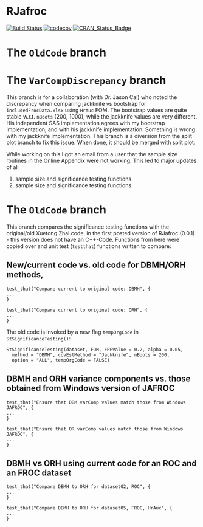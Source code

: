 RJafroc
========

[![Build Status](https://travis-ci.org/dpc10ster/rjafroc.svg?branch=master)](https://travis-ci.org/dpc10ster/rjafroc)
[![codecov](https://codecov.io/gh/dpc10ster/rjafroc/branch/master/graph/badge.svg)](https://codecov.io/gh/dpc10ster/rjafroc)
[![CRAN\_Status\_Badge](http://www.r-pkg.org/badges/version/rjafroc)](https://cran.r-project.org/package=rjafroc)

# The `OldCode` branch #


# The `VarCompDiscrepancy` branch #
This branch is for a collaboration (with Dr. Jason Cai) who noted the discrepancy when comparing jackknife vs bootstrap for `includedFrocData.xlsx` using `HrAuc` FOM. The bootstrap values are quite stable w.r.t. `nBoots` (200, 1000), while the jackknife values are very different. His independent SAS implementation agrees with my bootstrap implementation, and with his jackknife implementation. Something is wrong with my jackknife implementation. This branch is a diversion from the split plot branch to fix this issue. When done, it should be merged with split plot.

While working on this I got an email from a user that the sample size routines in the Online Appendix were not working. This led to major updates of all 
   1. sample size and significance testing functions. 
   1. sample size and significance testing functions. 



# The `OldCode` branch #
This branch compares the significance testing functions with the original/old Xuetong Zhai code, in the first posted version of RJafroc (0.0.1) - this version does not have an C++-Code. Functions from here were copied over and unit test (`testthat`) functions written to compare:

## New/current code vs. old code for DBMH/ORH methods,
```
test_that("Compare current to original code: DBMH", {
...
}

test_that("Compare current to original code: ORH", {
...
}
```

The old code is invoked by a new flag `tempOrgCode` in `StSignificanceTesting()`:

```
StSignificanceTesting(dataset, FOM, FPFValue = 0.2, alpha = 0.05,
  method = "DBMH", covEstMethod = "Jackknife", nBoots = 200,
  option = "ALL", tempOrgCode = FALSE)
```

## DBMH and ORH variance components vs. those obtained from Windows version of JAFROC
```
test_that("Ensure that DBM varComp values match those from Windows JAFROC", {
...
}

test_that("Ensure that OR varComp values match those from Windows JAFROC", {
...
}
```
## DBMH vs ORH using current code for an ROC and an FROC dataset
```
test_that("Compare DBMH to ORH for dataset02, ROC", {
...
}

test_that("Compare DBMH to ORH for dataset05, FROC, HrAuc", {
...
}
```


